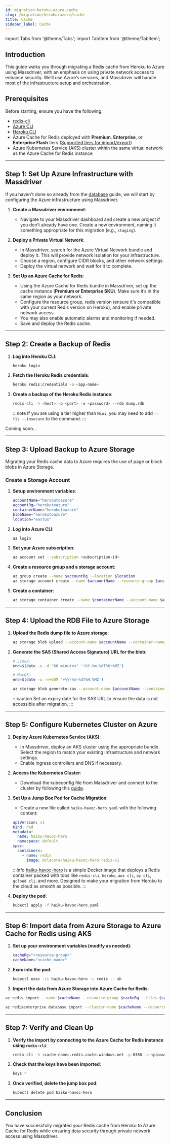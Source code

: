 ```yaml
---
id: migration-heroku-azure-cache
slug: /migration/heroku/azure/cache
title: Cache
sidebar_label: Cache
---
```


import Tabs from '@theme/Tabs';
import TabItem from '@theme/TabItem';

## Introduction

This guide walks you through migrating a Redis cache from Heroku to Azure using Massdriver, with an emphasis on using private network access to enhance security. We’ll use Azure’s services, and Massdriver will handle most of the infrastructure setup and orchestration.

## Prerequisites

Before starting, ensure you have the following:

- [redis-cli](https://redis.io/docs/latest/operate/oss_and_stack/install/install-redis/)
- [Azure CLI](https://docs.microsoft.com/en-us/cli/azure/install-azure-cli)
- [Heroku CLI](https://devcenter.heroku.com/articles/heroku-cli)
- Azure Cache for Redis deployed with **Premium**, **Enterprise**, or **Enterprise Flash** tiers ([Supported tiers for import/export](https://learn.microsoft.com/en-us/azure/azure-cache-for-redis/cache-how-to-import-export-data#which-tiers-support-importexport))
- Azure Kubernetes Service (AKS) cluster within the same virtual network as the Azure Cache for Redis instance

---

## Step 1: Set Up Azure Infrastructure with Massdriver

If you haven't done so already from the [database](./01-database.md) guide, we will start by configuring the Azure infrastructure using Massdriver.

1. **Create a Massdriver environment**:

   - Navigate to your Massdriver dashboard and create a new project if you don’t already have one. Create a new environment, naming it something appropriate for this migration (e.g., `staging`).

2. **Deploy a Private Virtual Network**:

   - In Massdriver, search for the Azure Virtual Network bundle and deploy it. This will provide network isolation for your infrastructure.
   - Choose a region, configure CIDR blocks, and other network settings.
   - Deploy the virtual network and wait for it to complete.

3. **Set Up an Azure Cache for Redis**:
   - Using the Azure Cache for Redis bundle in Massdriver, set up the cache instance (**Premium or Enterprise SKU**). Make sure it’s in the same region as your network.
   - Configure the resource group, redis version (ensure it's compatible with your current Redis version on Heroku), and enable private network access.
   - You may also enable automatic alarms and monitoring if needed.
   - Save and deploy the Redis cache.

---

## Step 2: Create a Backup of Redis

<Tabs>
<TabItem value="herokuredis" label="Heroku Redis">

1. **Log into Heroku CLI**:

    ```bash
    heroku login
    ```

2. **Fetch the Heroku Redis credentials**:

    ```bash
    heroku redis:credentials -a <app-name>
    ```

3. **Create a backup of the Heroku Redis instance**:

    ```bash
    redis-cli -h <host> -p <port> -a <password> --rdb dump.rdb
    ```

   :::note
   If you are using a tier higher than `Mini`, you may need to add `--tls --insecure` to the command.
   :::

</TabItem>
<TabItem value="stackheroredis" label="Stackhero for Redis">

Coming soon...

</TabItem>
</Tabs>

---

## Step 3: Upload Backup to Azure Storage

Migrating your Redis cache data to Azure requires the use of page or block blobs in Azure Storage.

### Create a Storage Account

1. **Setup environment variables**:

   ```bash
   accountName="herokutoazure"
   accountRg="herokutoazure"
   containerName="herokutoazure"
   blobName="herokutoazure"
   location="eastus"
   ```

2. **Log into Azure CLI**:

   ```bash
   az login
   ```

3. **Set your Azure subscription**:

   ```bash
   az account set --subscription <subscription-id>
   ```

4. **Create a resource group and a storage account**:

   ```bash
   az group create --name $accountRg --location $location
   az storage account create --name $accountName --resource-group $accountRg --location $location --sku Standard_LRS
   ```

5. **Create a container**:

   ```bash
   az storage container create --name $containerName --account-name $accountName
   ```

---

## Step 4: Upload the RDB File to Azure Storage

1. **Upload the Redis dump file to Azure storage**:

   ```bash
   az storage blob upload --account-name $accountName --container-name $containerName --name $blobName --file dump.rdb
   ```

2. **Generate the SAS (Shared Access Signature) URL for the blob**:

   ```bash
   # Linux:
   end=$(date -u -d "60 minutes" '+%Y-%m-%dT%H:%MZ')

   # MacOS:
   end=$(date -u -v+60M '+%Y-%m-%dT%H:%MZ')
   ```

   ```bash
   az storage blob generate-sas --account-name $accountName --container-name $containerName --name $blobName --permissions r --expiry $end
   ```

   :::caution
   Set an expiry date for the SAS URL to ensure the data is not accessible after migration.
   :::

---

## Step 5: Configure Kubernetes Cluster on Azure

1. **Deploy Azure Kubernetes Service (AKS)**:

   - In Massdriver, deploy an AKS cluster using the appropriate bundle. Select the region to match your existing infrastructure and network settings.
   - Enable ingress controllers and DNS if necessary.

2. **Access the Kubernetes Cluster**:

   - Download the kubeconfig file from Massdriver and connect to the cluster by following this [guide](/docs/runbooks/kubernetes/01-access.md).

3. **Set Up a Jump Box Pod for Cache Migration**:

   - Create a new file called `haiku-havoc-hero.yaml` with the following content:

   ```yaml
   apiVersion: v1
   kind: Pod
   metadata:
     name: haiku-havoc-hero
     namespace: default
   spec:
     containers:
       - name: redis
         image: mclacore/haiku-havoc-hero:redis-v1
   ```

   :::info
   [haiku-havoc-hero](https://github.com/mclacore/haiku-havoc-hero) is a simple Docker image that deploys a Redis container packed with toos like `redis-cli`, `heroku`, `aws cli`, `az cli`, `gcloud cli`, and more. Designed to make your migration from Heroku to the cloud as smooth as possible.
   :::

4. **Deploy the pod**:

   ```bash
   kubectl apply -f haiku-havoc-hero.yaml
   ```

---

## Step 6: Import data from Azure Storage to Azure Cache for Redis using AKS

1. **Set up your environment variables (modify as needed)**:

   ```bash
   cacheRg="<resource-group>"
   cacheName="<cache-name>"
   ```

3. **Exec into the pod**:

   ```bash
   kubectl exec -it haiku-havoc-hero -c redis -- sh
   ```

4. **Import the data from Azure Storage into Azure Cache for Redis**:

<Tabs>
<TabItem value="premium" label="Premium">

   ```bash
   az redis import --name $cacheName --resource-group $cacheRg --files $sasUrl
   ```

</TabItem>
<TabItem value="enterprise" label="Enterprise">

   ```bash
   az redisenterprise database import --cluster-name $cacheName --resource-group $cacheRg --sas-uris $sasUrl
   ```

</TabItem>
</Tabs>

---

## Step 7: Verify and Clean Up

1. **Verify the import by connecting to the Azure Cache for Redis instance using `redis-cli`**:

   ```bash
   redis-cli -h <cache-name>.redis.cache.windows.net -p 6380 -a <password> --tls --insecure
   ```

2. **Check that the keys have been imported**:

   ```bash
   keys *
   ```

3. **Once verified, delete the jump box pod**:

   ```bash
   kubectl delete pod haiku-havoc-hero
   ```

---

## Conclusion

You have successfully migrated your Redis cache from Heroku to Azure Cache for Redis while ensuring data security through private network access using Massdriver.
